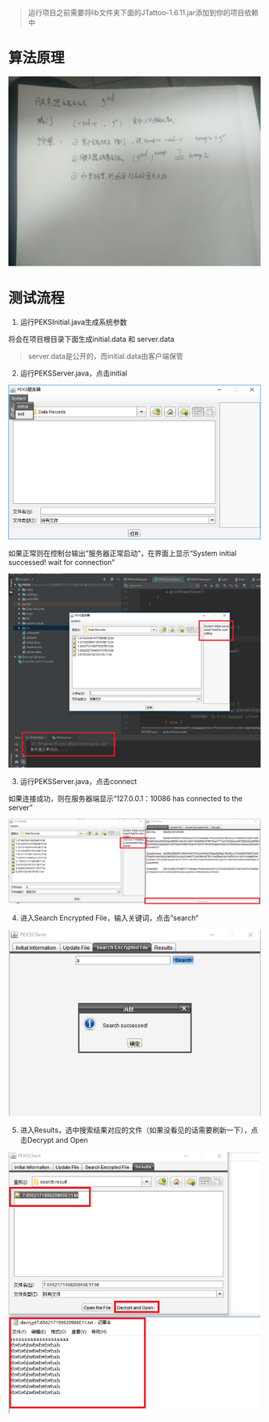> 运行项目之前需要将lib文件夹下面的JTattoo-1.6.11.jar添加到你的项目依赖中

# 算法原理

![原理](imgs/原理.jpg)

# 测试流程


1. 运行PEKSInitial.java生成系统参数

将会在项目根目录下面生成initial.data 和 server.data

> server.data是公开的，而initial.data由客户端保管

2. 运行PEKSServer.java，点击initial

![1](imgs/1.PNG)

如果正常则在控制台输出“服务器正常启动”，在界面上显示“System initial successed! wait for connection”

![2](imgs/2.png)

3. 运行PEKSServer.java，点击connect

如果连接成功，则在服务器端显示“127.0.0.1：10086 has connected to the server”

![3](imgs/3.png)

4. 进入Search Encrypted File，输入关键词，点击”search“

![4](imgs/4.PNG)

5. 进入Results，选中搜索结果对应的文件（如果没看见的话需要刷新一下），点击Decrypt and Open

![5](imgs/5.png)